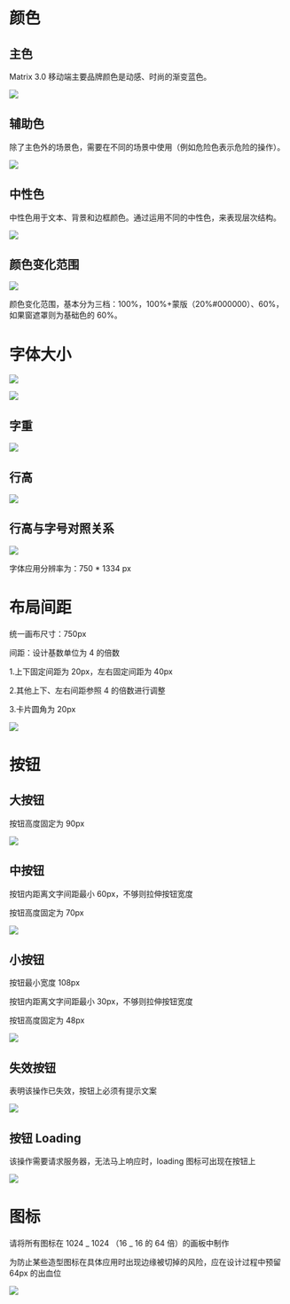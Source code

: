 # **颜色**

## 主色

Matrix 3.0 移动端主要品牌颜色是动感、时尚的渐变蓝色。

![](https://cdn.cloudpnr.com/miniapp/matrix/teambition/base-1.svg)

## 辅助色

除了主色外的场景色，需要在不同的场景中使用（例如危险色表示危险的操作）。

![](https://cdn.cloudpnr.com/miniapp/matrix/teambition/base-2.svg)

## 中性色

中性色用于文本、背景和边框颜色。通过运用不同的中性色，来表现层次结构。

![](https://cdn.cloudpnr.com/miniapp/matrix/teambition/base-3.svg)

## 颜色变化范围

![](https://cdn.cloudpnr.com/miniapp/matrix/teambition/base-4.svg)

颜色变化范围，基本分为三档：100%，100%+蒙版（20%#000000）、60%，如果窗遮罩则为基础色的 60%。

# 字体大小

![](https://cdn.cloudpnr.com/miniapp/matrix/teambition/base-5.svg)

![](https://cdn.cloudpnr.com/miniapp/matrix/teambition/base-6.svg)

## 字重

![](https://cdn.cloudpnr.com/miniapp/matrix/teambition/base-7.svg)

## 行高

![](https://cdn.cloudpnr.com/miniapp/matrix/teambition/base-8.svg)

## 行高与字号对照关系

![](https://cdn.cloudpnr.com/miniapp/matrix/teambition/base-9.svg)

字体应用分辨率为：750 \* 1334 px

# 布局间距

统一画布尺寸：750px

间距：设计基数单位为 4 的倍数

1.上下固定间距为 20px，左右固定间距为 40px

2.其他上下、左右间距参照 4 的倍数进行调整

3.卡片圆角为 20px

![](https://cdn.cloudpnr.com/miniapp/matrix/teambition/base-10.svg)

# 按钮

## 大按钮

按钮高度固定为 90px

![](https://cdn.cloudpnr.com/miniapp/matrix/teambition/base-11.svg)

## 中按钮

按钮内距离文字间距最小 60px，不够则拉伸按钮宽度

按钮高度固定为 70px

![](https://cdn.cloudpnr.com/miniapp/matrix/teambition/base-12.svg)

## 小按钮

按钮最小宽度 108px

按钮内距离文字间距最小 30px，不够则拉伸按钮宽度

按钮高度固定为 48px

![](https://cdn.cloudpnr.com/miniapp/matrix/teambition/base-13.svg)

## 失效按钮

表明该操作已失效，按钮上必须有提示文案

![](https://cdn.cloudpnr.com/miniapp/matrix/teambition/base-14.svg)

## 按钮 Loading

该操作需要请求服务器，无法马上响应时，loading 图标可出现在按钮上

![](https://cdn.cloudpnr.com/miniapp/matrix/teambition/base-15.svg)

# 图标

请将所有图标在 1024 _ 1024 （16 _ 16 的 64 倍）的画板中制作

为防止某些造型图标在具体应用时出现边缘被切掉的风险，应在设计过程中预留 64px 的出血位

![](https://cdn.cloudpnr.com/miniapp/matrix/teambition/base-16.svg)

